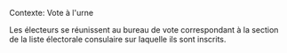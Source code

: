 Contexte: Vote à l'urne

Les électeurs se réunissent au bureau de vote correspondant à la section de la liste électorale consulaire sur laquelle ils sont inscrits.